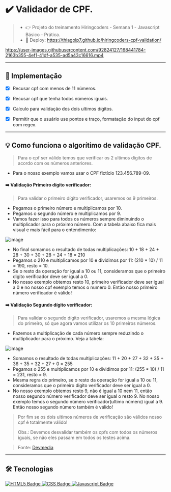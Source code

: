  # ✔️ Validador de CPF.
> - 👉 Projeto do treinamento Hiringcoders - Semana 1 - Javascript Básico - Prática.
> - 🔗 Deploy: https://thiagolp7.github.io/hiringcoders-cpf-validation/



https://user-images.githubusercontent.com/92824127/168441784-2163b355-4ef1-41df-a535-ad5a43c16616.mp4



---
## 📌 Implementação

- [x] Recusar cpf com menos de 11 números.
- [x] Recusar cpf que tenha todos números iguais.
- [x] Calculo para validação dos dois ultimos dígitos.
- [x] Permitir que o usuário use pontos e traço, formatação do input do cpf com regex.


---
## 💡 Como funciona o algorítimo de validação CPF.
> Para o cpf ser válido temos que verificar os 2 ultimos dígitos de acordo com os números anteriores.

- Para o nosso exemplo vamos usar o CPF fictício 123.456.789-09.
  
#### ➡️ Validação Primeiro dígito verificador:
> Para validar o primeiro dígito verificador, usaremos os 9 primeiros. 
- Pegamos o primeiro número e multiplicamos por 10.
- Pegamos o segundo número e multiplicamos por 9.
- Vamos fazer isso para todos os números sempre diminuindo o multiplicador para o próximo número. Com a tabela abaixo fica mais visual e mais fácil para o entendimento: 

![image](https://user-images.githubusercontent.com/92824127/168440885-78949296-ef51-46bf-b646-4c3af5276613.png)

- No final somamos o resultado de todas multiplicações: 10 + 18 + 24 + 28 + 30 + 30 + 28 + 24 + 18 = 210
- Pegamos o 210 e multiplicamos por 10 e dividimos por 11: (210 * 10) / 11 = 190, resto = 10.
- Se o resto da operação for igual a 10 ou 11, consideramos que o primeiro digito verificador deve ser igual a 0.
- No nosso exemplo obtemos resto 10, primeiro verificador deve ser igual a 0 e no nosso cpf exemplo temos o numero 0. Então nosso primeiro número verificador é válido! 

#### ➡️ Validação Segundo dígito verificador:
> Para validar o segundo dígito verificador, usaremos a mesma lógica do primeiro, só que agora vamos utilizar os 10 primeiros números. 
- Fazemos a multiplicação de cada número sempre reduzindo o multiplicador para o próximo. Veja a tabela:

![image](https://user-images.githubusercontent.com/92824127/168441134-40d272c7-6a26-4731-b36b-b5994a03cdc6.png)

- Somamos o resultado de todas multiplicações: 11 + 20 + 27 + 32 + 35 + 36 + 35 + 32 + 27 + 0 = 255
- Pegamos o 255 e multiplicamos por 10 e dividimos por 11: (255 * 10) / 11 = 231, resto = 9.
- Mesma regra do primeiro, se o resto da operação for igual a 10 ou 11, consideramos que o primeiro digito verificador deve ser igual a 0.
- No nosso exemplo obtemos resto 9, não é igual a 10 nem 11, então nosso segundo número verificador deve ser igual o resto 9. No nosso exemplo temos o segundo número verificador(ultimo número) igual a 9. Então nosso segundo número também é válido!

> Por fim se os dois ultimos números de verificação são válidos nosso cpf é totalmente válido! 
>
> Obs.: Devemos desvalidar também os cpfs com todos os números iguais, se não eles passam em todos os testes acima.

> Fonte: <a href="https://www.devmedia.com.br/validar-cpf-com-javascript/23916" target="_blank"> Devmedia </a>

--- 
## :hammer_and_wrench: Tecnologias

<div align="left">
  <a href="https://developer.mozilla.org/en-US/docs/Glossary/HTML5" target="_blank">
    <img src="https://img.shields.io/badge/html5-%23E34F26.svg?style=for-the-badge&logo=html5&logoColor=white" alt="HTML5 Badge"/>
  </a>
  <a href="https://developer.mozilla.org/en-US/docs/Web/CSS" target="_blank">
    <img src="https://img.shields.io/badge/css3-%231572B6.svg?style=for-the-badge&logo=css3&logoColor=white" alt="CSS Badge"/>
  </a>
  <a href="https://developer.mozilla.org/en-US/docs/Web/JavaScript" target="_blank">
    <img src="https://img.shields.io/badge/javascript-%23323330.svg?style=for-the-badge&logo=javascript&logoColor=%23F7DF1E" alt="Javascript Badge"/>
  </a>
</div>
